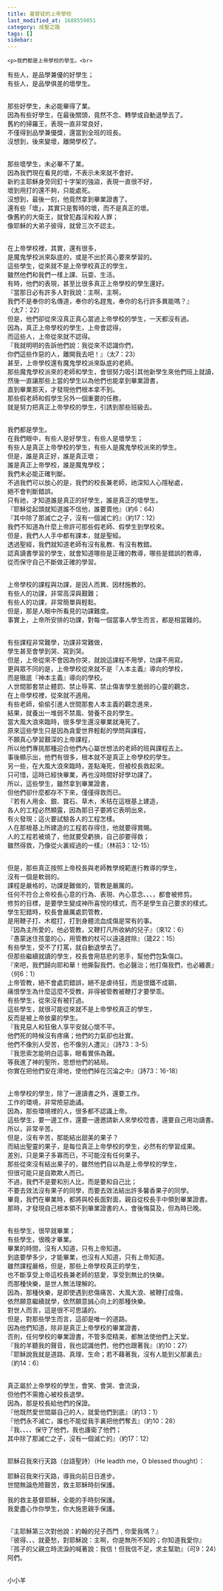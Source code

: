 ```yaml
---
title: 基督徒的上帝學校
last_modified_at: 1688559051
category: 成聖之路
tags: []
sidebar: 
---
```


    <p>我們都是上帝學校的學生。<br>
有些人，是品學兼優的好學生；<br>
有些人，是品學俱差的壞學生。</p>

<p><br>
那些好學生，未必能畢得了業。<br>
因為有些好學生，在最後關頭，竟然不念、轉學或自動退學去了。<br>
舊約的掃羅王，表現一直非常良好，<br>
不僅得到品學兼優獎，還當到全班的班長。<br>
沒想到，後來變壞，離開學校了。</p>

<p><br>
那些壞學生，未必畢不了業。<br>
因為我們現在看見的壞，不表示未來就不會好。<br>
新約主耶穌身旁同釘十字架的強盜，表現一直很不好，<br>
壞到用打的還不夠，只能處死。<br>
沒想到，最後一刻，他竟然拿到畢業證書了。<br>
還有些「壞」，其實只是暫時的壞，而不是真正的壞。<br>
像舊約的大衛王，就曾犯姦淫和殺人罪；<br>
像耶穌的大弟子彼得，就曾三次不認主。</p>

<p><br>
在上帝學校裡，其實，還有很多，<br>
是魔鬼學校派來臥底的，或是不出於真心要來學習的。<br>
這些學生，從來就不是上帝學校真正的學生，<br>
雖然他們和我們一樣上課、玩耍、生活。<br>
有時，他們的表現，甚至比很多真正上帝學校的學生還好。<br>
『當那日必有許多人對我說：主啊，主啊，<br>
我們不是奉你的名傳道，奉你的名趕鬼，奉你的名行許多異能嗎？』<br>
（太7：22）<br>
但是，他們卻從來沒真正真心當過上帝學校的學生，一天都沒有過。<br>
因為，真正上帝學校的學生，上帝會認得，<br>
而這些人，上帝從來就不認得。<br>
『我就明明的告訴他們說：我從來不認識你們，<br>
你們這些作惡的人，離開我去吧！』（太7：23）<br>
甚至，上帝學校還有魔鬼學校派來臥底的老師。<br>
那些魔鬼學校派來的老師和學生，會很努力吸引其他新學生來他們班上就讀，<br>
然後一直讓那些上當的學生以為他們也能拿到畢業證書，<br>
直到畢業那天，才發現他們根本拿不到。<br>
那些假老師和假學生另外一個重要的任務，<br>
就是努力把真正上帝學校的學生，引誘到那些班級去。</p>

<p><br>
我們都是學生。<br>
在我們眼中，有些人是好學生，有些人是壞學生；<br>
有些人是真正上帝學校的學生，有些人是魔鬼學校派來的學生。<br>
但是，誰是真正好，誰是真正壞；<br>
誰是真正上帝學校，誰是魔鬼學校；<br>
我們未必能正確判斷。<br>
不過我們可以放心的是，我們的校長兼老師，祂深知人心隱秘處，<br>
絕不會判斷錯誤。<br>
只有祂，才知道誰是真正的好學生，誰是真正的壞學生。<br>
『耶穌從起頭就知道誰不信他，誰要賣他』（約6：64）<br>
『其中除了那滅亡之子，沒有一個滅亡的』（約17：12）<br>
我們不知道為什麼上帝許可那些假老師、假學生到學校來。<br>
但是，我們人人手中都有課本，就是聖經。<br>
透過聖經，我們就知道老師有沒有亂教、有沒有教錯。<br>
認真讀書學習的學生，就會知道哪些是正確的教導，哪些是錯誤的教導，<br>
從而保守自己不斷做正確的學習。</p>

<p><br>
上帝學校的課程與功課，是因人而異、因材施教的。<br>
有些人的功課，非常高深與艱難；<br>
有些人的功課，非常簡單與輕鬆。<br>
但是，那是人眼中所看見的功課難度。<br>
事實上，上帝所安排的功課，對每一個當事人學生而言，都是相當難的。</p>

<p><br>
有些課程非常難學，功課非常難做，<br>
學生甚至會學到哭、寫到哭。<br>
但是，上帝從來不會因為你哭，就說這課程不用學，功課不用寫。<br>
更與眾不同的是，上帝學校從來就不是『人本主義』導向的學校，<br>
而是徹底『神本主義』導向的學校。<br>
人世間那套禁止體罰、禁止辱罵、禁止傷害學生脆弱的心靈的觀念，<br>
在上帝學校裡，從來就不適用。<br>
有些老師，偷偷引進人世間那套人本主義的觀念進來，<br>
結果，就養出一堆弱不禁風、營養不良的學生。<br>
當大風大浪來臨時，很多學生還沒畢業就淹死了。<br>
原來這些學生只是因為貪愛世界輕鬆的學問與課程，<br>
不願真心學習艱深的上帝課程，<br>
所以他們專挑那種迎合他們內心屬世想法的老師的班與課程去上。<br>
事後顯示出，他們有很多，根本就不是真正上帝學校的學生。<br>
另一些，在大風大浪來臨時，差點淹死，但被校長救起來。<br>
只可惜，這時已經快畢業，再也沒時間好好學功課了。<br>
所以，這些學生，雖然拿到畢業證書，<br>
但他們卻什麼都存不下來，僅僅得救而已。<br>
『若有人用金、銀、寶石、草木，禾秸在這根基上建造，<br>
各人的工程必然顯露，因為那日子要將它表明出來，<br>
有火發現；這火要試驗各人的工程怎樣。<br>
人在那根基上所建造的工程若存得住，他就要得賞賜。<br>
人的工程若被燒了，他就要受虧損，自己卻要得救；<br>
雖然得救，乃像從火裏經過的一樣』（林前3：12-15）</p>

<p><br>
但是，那些真正按照上帝校長與老師教學規範進行教導的學生，<br>
沒有一個是軟弱的。<br>
課程是嚴格的，功課是難做的，管教是嚴厲的。<br>
任何不符合上帝校長心意的行為、表現、內心意念、、、，都會被修剪。<br>
修剪的目標，是要學生變成神所喜悅的樣式，而不是學生自己要求的樣式。<br>
學生犯錯時，校長會嚴厲處罰管教，<br>
是用鞭子打、木棍打，打到身體流血成傷是常有的事。<br>
『因為主所愛的，他必管教，又鞭打凡所收納的兒子』（來12：6）<br>
『愚蒙迷住孩童的心，用管教的杖可以遠遠趕除』（箴22：15）<br>
有些學生，受不了打罵，就自動退學去了。<br>
但那些繼續就讀的學生，校長會用慈悲的恩手，幫他們包紮傷口。<br>
『來吧，我們歸向耶和華！他撕裂我們，也必醫治；他打傷我們，也必纏裹』<br>
（何6：1）<br>
上帝管教，絕不會處罰錯誤，絕不是虐待狂，而是恨鐵不成鋼，<br>
痛恨學生為什麼這麼不受教，非得被管教被鞭打才要學乖。<br>
有些學生，從來沒有被打過。<br>
這些學生，就很可能從來就不是上帝學校真正的學生，<br>
反而是被上帝放棄的學生。<br>
『我見惡人和狂傲人享平安就心懷不平。<br>
他們死的時候沒有疼痛；他們的力氣卻也壯實。<br>
他們不像別人受苦，也不像別人遭災』（詩73：3-5）<br>
『我思索怎能明白這事，眼看實係為難。<br>
等我進了神的聖所，思想他們的結局。<br>
你實在把他們安在滑地，使他們掉在沉淪之中』（詩73：16-18）</p>

<p><br>
上帝學校的學生，除了一邊讀書之外，還要工作。<br>
工作的環境，非常險惡詭譎。<br>
因為，那些環境裡的人，很多都不認識上帝。<br>
這些學生，要一邊工作，還要一邊邀請新人來學校唸書，還要自己用功讀書。<br>
所以，非常辛苦。<br>
但是，沒有辛苦，那能結出甜美的果子？<br>
而結出聖靈的果子，是每位真正上帝學校的學生，必然有的學習成果。<br>
差別，只是果子多寡而已，不可能沒有任何果子。<br>
那些從來沒有結出果子的，雖然他們自以為是上帝學校的學生，<br>
但很可能只是自欺欺人而已。<br>
不過，我們不是要和別人比，而是要和自己比；<br>
不要去效法沒有果子的同學，而要去效法結出許多馨香果子的同學。<br>
畢竟，我們在畢業時，都將與校長面對面，親自從校長手中領到畢業證書。<br>
那時，才發現自己根本領不到畢業證書的人，會後悔莫及，但為時已晚。</p>

<p><br>
有些學生，很早就畢業；<br>
有些學生，很晚才畢業。<br>
畢業的時間，沒有人知道，只有上帝知道。<br>
到底要學多少，才能畢業，也沒有人知道，只有上帝知道。<br>
雖然課程嚴格，但是，那些上帝學校真正的學生，<br>
也不斷享受上帝這校長兼老師的慈愛，享受到無比的快樂。<br>
而那種快樂，是世人無法理解的。<br>
因為，那種快樂，是即使遇到悲傷痛苦、大風大浪、被鞭打成傷，<br>
依然願意繼續就學，依然願意誠心向上的那種快樂。<br>
對世人而言，這是很不可思議的。<br>
但是，對那些學生而言，這卻是唯一的道路。<br>
因為他們知道，除非是真正上帝學校的畢業證書，<br>
否則，任何學校的畢業證書，不管多麼精美，都無法使他們上天堂。<br>
『我的羊聽我的聲音，我也認識他們，他們也跟著我』（約10：27）<br>
『耶穌說我就是道路、真理、生命；若不藉著我，沒有人能到父那裏去』<br>
（約14：6）</p>

<p><br>
真正屬於上帝學校的學生，會笑、會哭、會流淚，<br>
但他們不需擔心被校長退學。<br>
因為，那是校長給他們的保證。<br>
『他既然愛世間屬自己的人，就愛他們到底』（約13：1）<br>
『他們永不滅亡，誰也不能從我手裏把他們奪去』（約10：28）<br>
『我、、、、保守了他們，我也護衛了他們；<br>
其中除了那滅亡之子，沒有一個滅亡的』（約17：12）</p>

<p><br>
耶穌召我來行天路（台語聖詩）（He leadth me，O blessed thought）：</p>

<p>耶穌召我來行天路，導我向前日日進步。<br>
世間無論危險艱苦，救主耶穌時刻保護。</p>

<p>我的救主基督耶穌，全能的手時刻保護。<br>
我愛盡心作你學生，你大施恩親手保護。</p>

<p><br>
『主耶穌第三次對他說：約翰的兒子西門﹐你愛我嗎？』<br>
『彼得、、、就憂愁，對耶穌說：主啊，你是無所不知的；你知道我愛你』<br>
『孩子的父親立時流淚的喊著說：我信！但我信不足，求主幫助』（可9：24）<br>
阿們。</p>

<p><br>
小小羊</p>

<p>&nbsp;</p>
